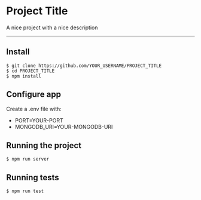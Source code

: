 # Project Title

A nice project with a nice description

---

## Install

    $ git clone https://github.com/YOUR_USERNAME/PROJECT_TITLE
    $ cd PROJECT_TITLE
    $ npm install

## Configure app

Create a .env file with:

- PORT=YOUR-PORT
- MONGODB_URI=YOUR-MONGODB-URI

## Running the project

    $ npm run server

## Running tests

    $ npm run test
